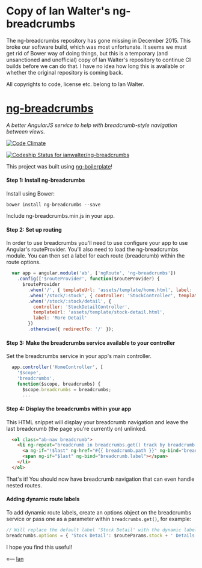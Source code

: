 # Copy of Ian Walter's ng-breadcrumbs

The ng-breadcrumbs repository has gone missing in December 2015. This broke our software build, which was most unfortunate.
It seems we must get rid of Bower way of doing things, but this is a temporary (and unsanctioned and unofficial) copy of Ian Walter's repository to continue CI builds
before we can do that. I have no idea how long this is available or whether the original repository is coming back.

All copyrights to code, license etc. belong to Ian Walter. 

# [ng-breadcrumbs](http://ianwalter.github.io/ng-breadcrumbs/)
*A better AngularJS service to help with breadcrumb-style navigation between views.*

[![Code Climate](https://codeclimate.com/github/ianwalter/ng-breadcrumbs.png)](https://codeclimate.com/github/ianwalter/ng-breadcrumbs)

[ ![Codeship Status for ianwalter/ng-breadcrumbs](https://codeship.io/projects/31427860-2e0a-0132-95a9-0275b2f5d99e/status)](https://codeship.io/projects/39305)

This project was built using [ng-boilerplate](https://github.com/ianwalter/ng-boilerplate)!

#### Step 1: Install ng-breadcrumbs

Install using Bower:

```
bower install ng-breadcrumbs --save
```

Include ng-breadcrumbs.min.js in your app.

#### Step 2: Set up routing

In order to use breadcrumbs you'll need to use configure your app to use Angular's routeProvider. You'll also need to 
load the ng-breadcrumbs module. You can then set a label for each route (breadcrumb) within the route options.

```javascript
  var app = angular.module('ab', ['ngRoute', 'ng-breadcrumbs'])
    .config(['$routeProvider', function($routeProvider) {
      $routeProvider
        .when('/', { templateUrl: 'assets/template/home.html', label: 'Home' })
        .when('/stock/:stock', { controller: 'StockController', templateUrl: 'assets/template/stock.html' })
        .when('/stock/:stock/detail', {
          controller: 'StockDetailController',
          templateUrl: 'assets/template/stock-detail.html',
          label: 'More Detail'
        })
        .otherwise({ redirectTo: '/' });
```


#### Step 3: Make the breadcrumbs service available to your controller

Set the breadcrumbs service in your app's main controller.

```javascript
  app.controller('HomeController', [
    '$scope',
    'breadcrumbs',
    function($scope, breadcrumbs) {
      $scope.breadcrumbs = breadcrumbs;
      ...
```


#### Step 4: Display the breadcrumbs within your app

This HTML snippet will display your breadcrumb navigation and leave the last breadcrumb (the page you're currently on)
unlinked.

```html
  <ol class="ab-nav breadcrumb">
    <li ng-repeat="breadcrumb in breadcrumbs.get() track by breadcrumb.path" ng-class="{ active: $last }">
      <a ng-if="!$last" ng-href="#{{ breadcrumb.path }}" ng-bind="breadcrumb.label" class="margin-right-xs"></a>
      <span ng-if="$last" ng-bind="breadcrumb.label"></span>
    </li>
  </ol>
```

That's it! You should now have breadcrumb navigation that can even handle nested routes.


#### Adding dynamic route labels

To add dynamic route labels, create an options object on the breadcrumbs service or pass one as a parameter within
```breadcrumbs.get()```, for example:

```javascript
// Will replace the default label 'Stock Detail' with the dynamic label 'AAPL Details'
breadcrumbs.options = { 'Stock Detail': $routeParams.stock + ' Details' };
```

I hope you find this useful!

«–– [Ian](http://ianvonwalter.com)
